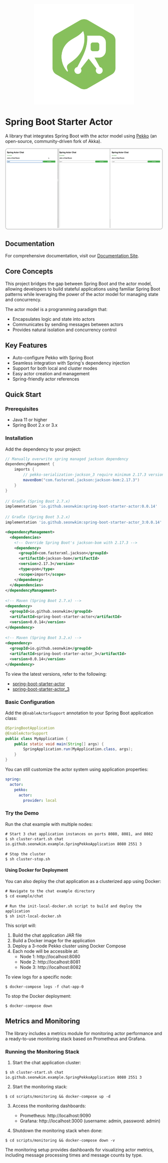 <div style="text-align: center; margin-top: 30px;">
  <img src="mkdocs/docs/logo.png" alt="Library Logo" width="320" style="display: block; margin: 0 auto;" />
</div>

# Spring Boot Starter Actor

A library that integrates Spring Boot with the actor model using [Pekko](https://pekko.apache.org/) (an
open-source, community-driven fork of Akka).

<div style="border: 2px solid #ccc; display: inline-block; border-radius: 8px; overflow: hidden;">
  <img src="mkdocs/docs/chat.gif" alt="Demo"/>
</div>


## Documentation

For comprehensive documentation, visit our [Documentation Site](https://seonwkim.github.io/spring-boot-starter-actor/).

## Core Concepts

This project bridges the gap between Spring Boot and the actor model, allowing developers to build stateful
applications using familiar Spring Boot patterns while leveraging the power of the actor model for managing
state and concurrency.

The actor model is a programming paradigm that:
- Encapsulates logic and state into actors
- Communicates by sending messages between actors
- Provides natural isolation and concurrency control

## Key Features

- Auto-configure Pekko with Spring Boot
- Seamless integration with Spring's dependency injection
- Support for both local and cluster modes
- Easy actor creation and management
- Spring-friendly actor references

## Quick Start

### Prerequisites

- Java 11 or higher
- Spring Boot 2.x or 3.x

### Installation

Add the dependency to your project:

```gradle
// Manually overwrite spring managed jackson dependency 
dependencyManagement {
	imports {
		// pekko-serialization-jackson_3 require minimum 2.17.3 version of jackson
		mavenBom("com.fasterxml.jackson:jackson-bom:2.17.3")
	}
}

// Gradle (Spring Boot 2.7.x)
implementation 'io.github.seonwkim:spring-boot-starter-actor:0.0.14'

// Gradle (Spring Boot 3.2.x)
implementation 'io.github.seonwkim:spring-boot-starter-actor_3:0.0.14'
```

```xml
<dependencyManagement>
  <dependencies>
    <!-- Override Spring Boot's jackson-bom with 2.17.3 -->
    <dependency>
      <groupId>com.fasterxml.jackson</groupId>
      <artifactId>jackson-bom</artifactId>
      <version>2.17.3</version>
      <type>pom</type>
      <scope>import</scope>
    </dependency>
  </dependencies>
</dependencyManagement>

<!-- Maven (Spring Boot 2.7.x) -->
<dependency>
  <groupId>io.github.seonwkim</groupId>
  <artifactId>spring-boot-starter-actor</artifactId>
  <version>0.0.14</version>
</dependency>

<!-- Maven (Spring Boot 3.2.x) -->
<dependency>
  <groupId>io.github.seonwkim</groupId>
  <artifactId>spring-boot-starter-actor_3</artifactId>
  <version>0.0.14</version>
</dependency>
```

To view the latest versions, refer to the following:
- [spring-boot-starter-actor](https://central.sonatype.com/artifact/io.github.seonwkim/spring-boot-starter-actor)
- [spring-boot-starter-actor_3](https://central.sonatype.com/artifact/io.github.seonwkim/spring-boot-starter-actor_3)

### Basic Configuration

Add the `@EnableActorSupport` annotation to your Spring Boot application class:

```java
@SpringBootApplication
@EnableActorSupport
public class MyApplication {
    public static void main(String[] args) {
        SpringApplication.run(MyApplication.class, args);
    }
}
```

You can still customize the actor system using application properties:

```yaml
spring:
  actor:
    pekko:
      actor:
        provider: local
```

### Try the Demo

Run the chat example with multiple nodes:

```shell
# Start 3 chat application instances on ports 8080, 8081, and 8082
$ sh cluster-start.sh chat io.github.seonwkim.example.SpringPekkoApplication 8080 2551 3

# Stop the cluster
$ sh cluster-stop.sh
```

#### Using Docker for Deployment

You can also deploy the chat application as a clusterized app using Docker:

```shell
# Navigate to the chat example directory
$ cd example/chat

# Run the init-local-docker.sh script to build and deploy the application
$ sh init-local-docker.sh
```

This script will:
1. Build the chat application JAR file
2. Build a Docker image for the application
3. Deploy a 3-node Pekko cluster using Docker Compose
4. Each node will be accessible at:
   - Node 1: http://localhost:8080
   - Node 2: http://localhost:8081
   - Node 3: http://localhost:8082

To view logs for a specific node:
```shell
$ docker-compose logs -f chat-app-0
```

To stop the Docker deployment:
```shell
$ docker-compose down
```

## Metrics and Monitoring

The library includes a metrics module for monitoring actor performance and a ready-to-use monitoring stack based on Prometheus and Grafana.

### Running the Monitoring Stack

1. Start the chat application cluster:
```shell
$ sh cluster-start.sh chat io.github.seonwkim.example.SpringPekkoApplication 8080 2551 3
```

2. Start the monitoring stack:
```shell
$ cd scripts/monitoring && docker-compose up -d
```

3. Access the monitoring dashboards:
   - Prometheus: http://localhost:9090
   - Grafana: http://localhost:3000 (username: admin, password: admin)

4. Shutdown the monitoring stack when done:
```shell
$ cd scripts/monitoring && docker-compose down -v
```

The monitoring setup provides dashboards for visualizing actor metrics, including message processing times and message counts by type.
